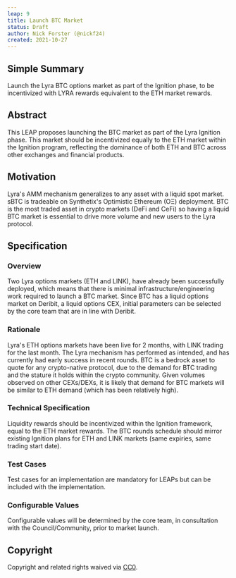 ```yaml
---
leap: 9
title: Launch BTC Market
status: Draft
author: Nick Forster (@nickf24)
created: 2021-10-27
---
```


<!--You can leave these HTML comments in your merged LEAP and delete the visible duplicate text guides, they will not appear and may be helpful to refer to if you edit it again. This is the suggested template for new LEAPs. Note that a LEAP number will be assigned by an editor. When opening a pull request to submit your LEAP, please use an abbreviated title in the filename, `leap-draft_title_abbrev.md`. The title should be 44 characters or less.-->

## Simple Summary
<!--"If you can't explain it simply, you don't understand it well enough." Simply describe the outcome the proposed changes intends to achieve. This should be non-technical and accessible to a casual community member.-->
Launch the Lyra BTC options market as part of the Ignition phase, to be incentivized with LYRA rewards equivalent to the ETH market rewards.

## Abstract
<!--A short (~200 word) description of the proposed change, the abstract should clearly describe the proposed change. This is what *will* be done if the LEAP is implemented, not *why* it should be done or *how* it will be done. If the LEAP proposes deploying a new contract, write, "we propose to deploy a new contract that will do x".-->
This LEAP proposes launching the BTC market as part of the Lyra Ignition phase. This market should be incentivized equally to the ETH market within the Ignition program, reflecting the dominance of both ETH and BTC across other exchanges and financial products. 
## Motivation
<!--This is the problem statement. This is the *why* of the LEAP. It should clearly explain *why* the current state of the protocol is inadequate.  It is critical that you explain *why* the change is needed, if the LEAP proposes changing how something is calculated, you must address *why* the current calculation is innaccurate or wrong. This is not the place to describe how the LEAP will address the issue!-->

Lyra's AMM mechanism generalizes to any asset with a liquid spot market. sBTC is tradeable on Synthetix's Optimistic Ethereum (OΞ) deployment. BTC is the most traded asset in crypto markets (DeFi and CeFi) so having a liquid BTC market is essential to drive more volume and new users to the Lyra protocol. 

## Specification
<!--The specification should describe the syntax and semantics of any new feature, there are five sections
1. Overview
2. Rationale
3. Technical Specification
4. Test Cases
5. Configurable Values
-->

### Overview
<!--This is a high level overview of *how* the LEAP will solve the problem. The overview should clearly describe how the new feature will be implemented.-->
Two Lyra options markets (ETH and LINK), have already been successfully deployed, which means that there is minimal infrastructure/engineering work required to launch a BTC market. Since BTC has a liquid options market on Deribit, a liquid options CEX, initial parameters can be selected by the core team that are in line with Deribit. 
### Rationale
<!--This is where you explain the reasoning behind how you propose to solve the problem. Why did you propose to implement the change in this way, what were the considerations and trade-offs. The rationale fleshes out what motivated the design and why particular design decisions were made. It should describe alternate designs that were considered and related work. The rationale may also provide evidence of consensus within the community, and should discuss important objections or concerns raised during discussion.-->
Lyra's ETH options markets have been live for 2 months, with LINK trading for the last month. The Lyra mechanism has performed as intended, and has currently had early success in recent rounds. BTC is a bedrock asset to quote for any crypto-native protocol, due to the demand for BTC trading and the stature it holds within the crypto community. Given volumes observed on other CEXs/DEXs, it is likely that demand for BTC markets will be similar to ETH demand (which has been relatively high). 

### Technical Specification
<!--The technical specification should outline the public API of the changes proposed. That is, changes to any of the interfaces Lyra currently exposes or the creations of new ones.-->
Liquidity rewards should be incentivized within the Ignition framework, equal to the ETH market rewards. The BTC rounds schedule should mirror existing Ignition plans for ETH and LINK markets (same expiries, same trading start date). 

### Test Cases
<!--Test cases for an implementation are mandatory for LEAPs but can be included with the implementation..-->
Test cases for an implementation are mandatory for LEAPs but can be included with the implementation.

### Configurable Values
<!--Please list all values configurable under this implementation.-->
Configurable values will be determined by the core team, in consultation with the Council/Community, prior to market launch. 

## Copyright
Copyright and related rights waived via [CC0](https://creativecommons.org/publicdomain/zero/1.0/).
